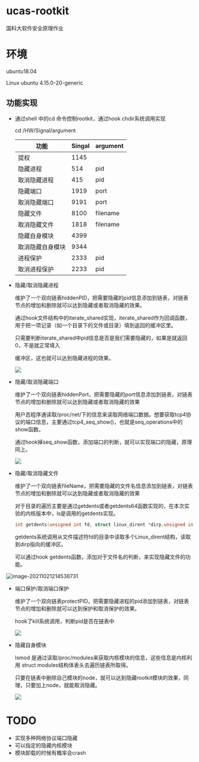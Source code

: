 # ucas-rootkit
国科大软件安全原理作业

# 环境

ubuntu18.04

Linux ubuntu 4.15.0-20-generic

## 功能实现

* 通过shell 中的cd 命令控制rootkit，通过hook chdir系统调用实现

  cd  /HW/Signal/argument

  | 功能             | Singal | argument |
  | ---------------- | ------ | -------- |
  | 提权             | 1145   |          |
  | 隐藏进程         | 514    | pid      |
  | 取消隐藏进程     | 415    | pid      |
  | 隐藏端口         | 1919   | port     |
  | 取消隐藏端口     | 9191   | port     |
  | 隐藏文件         | 8100   | filename |
  | 取消隐藏文件     | 1818   | filename |
  | 隐藏自身模块     | 4399   |          |
  | 取消隐藏自身模块 | 9344   |          |
  | 进程保护         | 2333   | pid      |
  | 取消进程保护     | 2233   | pid      |

* 隐藏/取消隐藏进程

  维护了一个双向链表hiddenPID，把需要隐藏的pid信息添加到链表，对链表节点的增加和删除就可以达到隐藏或者取消隐藏的效果。 

  通过hook文件结构中的iterate_shared实现，iterate_shared作为回调函数，用于把一项记录（如一个目录下的文件或目录）填到返回的缓冲区里。

  只需要判断iterate_shared中pid信息是否是我们需要隐藏的，如果是就返回0，不是就正常填入

  缓冲区，这也就可以达到隐藏进程的效果。

  <img src="https://img.tangent.ink/20211021212757.png" />

  

* 隐藏/取消隐藏端口

  维护了一个双向链表hiddenPort，把需要隐藏的port信息添加到链表，对链表节点的增加和删除就可以达到隐藏或者取消隐藏的效果

  用户态程序通读取/proc/net/下的信息来读取网络端口数据。想要获取tcp4协议的端口信息，主要通过tcp4_seq_show()，也就是seq_operations中的show函数。

  通过hook掉seq_show函数，添加端口的判断，就可以实现端口的隐藏，原理同上。

  ![](https://img.tangent.ink/20211021213517.png)

  

* 隐藏/取消隐藏文件

  维护了一个双向链表fileName，把需要隐藏的文件名信息添加到链表，对链表节点的增加和删除就可以达到隐藏或者取消隐藏的效果

  对于目录的遍历主要是通过getdents或者getdents64函数实现的，在本次实验的内核版本中，ls是调用的getdents实现。

  ```c
  int getdents(unsigned int fd, struct linux_dirent *dirp,unsigned int count);
  ```

  getdents系统调用从文件描述符fd的目录中读取多个Linux_dirent结构，读取到dirp指向的缓冲区。

  可以通过hook getdents函数，添加对于文件名的判断，来实现隐藏文件的功能。

![image-20211021214538731](C:\Users\tangent\AppData\Roaming\Typora\typora-user-images\image-20211021214538731.png)

* 端口保护/取消端口保护

  维护了一个双向链表protectPID，把需要隐藏进程的pid添加到链表，对链表节点的增加和删除就可以达到保护和取消保护的效果。

  hook了kill系统调用，判断pid是否在链表中

  ![](https://img.tangent.ink/20211021214912.png)

* 隐藏自身模块

  lsmod 是通过读取/proc/modules来获取内核模块的信息，这些信息是内核利用 struct modules结构体表头去遍历链表所取得。

  只要在链表中删除自己模块的node，就可以达到隐藏rootkit模块的效果，同理，只要加上node，就能取消隐藏。

  ![](https://img.tangent.ink/20211021225126.png)

# TODO

* 实现多种网络协议端口隐藏
* 可以指定的隐藏内核模块
* 模块卸载的时候有概率会crash
